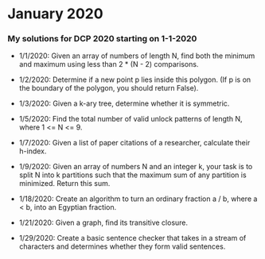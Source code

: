 # January 2020
### My solutions for DCP 2020 starting on 1-1-2020

- 1/1/2020: Given an array of numbers of length N, find both the minimum and maximum using
less than 2 * (N - 2) comparisons.

- 1/2/2020: Determine if a new point p lies inside this polygon. (If p is on the boundary of the
polygon, you should return False).

- 1/3/2020: Given a k-ary tree, determine whether it is symmetric.

- 1/5/2020: Find the total number of valid unlock patterns of length N, where 1 <= N <= 9.

- 1/7/2020: Given a list of paper citations of a researcher, calculate their h-index.

- 1/9/2020: Given an array of numbers N and an integer k, your task is to split N into k partitions
such that the maximum sum of any partition is minimized. Return this sum.

- 1/18/2020: Create an algorithm to turn an ordinary fraction a / b, where a < b, into an Egyptian fraction.

- 1/21/2020: Given a graph, find its transitive closure.

- 1/29/2020: Create a basic sentence checker that takes in a stream of characters and determines
whether they form valid sentences.
